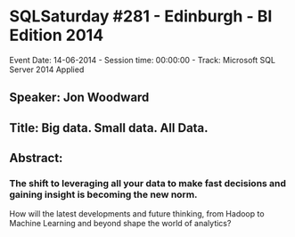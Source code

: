 # SQLSaturday #281 - Edinburgh - BI Edition 2014
Event Date: 14-06-2014 - Session time: 00:00:00 - Track: Microsoft SQL Server 2014 Applied
## Speaker: Jon Woodward
## Title: Big data. Small data. All Data.
## Abstract:
### The shift to leveraging all your data to make fast decisions and gaining insight is becoming the new norm.  

How will the latest developments and future thinking, from Hadoop to Machine Learning and beyond shape the world of analytics?

